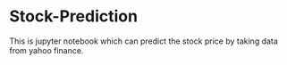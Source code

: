 # Stock-Prediction
This is jupyter notebook which can predict the stock price by taking data from yahoo finance.
